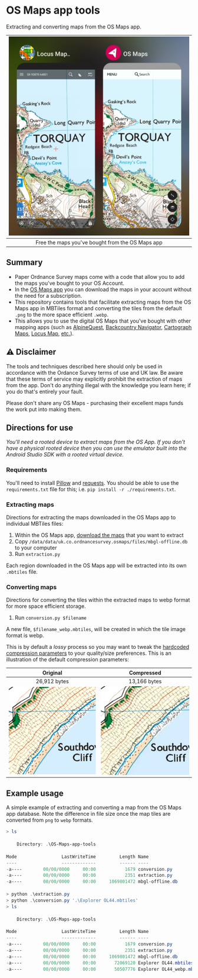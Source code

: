 # OS Maps app tools
Extracting and converting maps from the OS Maps app.

| ![Free the maps you've bought from the OS Maps app](./resources/screenshot.jpg) |
| :---: |
| Free the maps you've bought from the OS Maps app |

## Summary
* Paper Ordnance Survey maps come with a code that allow you to add the maps you've bought to your OS Account.
* In the [OS Maps app](https://shop.ordnancesurvey.co.uk/apps/os-maps-subscriptions/#app) you can download the maps in your account without the need for a subscription.
* This repository contains tools that facilitate extracting maps from the OS Maps app in MBTiles format and converting the tiles from the default `.png` to the more space efficient `.webp`.
* This allows you to use the digital OS Maps that you've bought with other mapping apps (such as [AlpineQuest](https://alpinequest.net/en/help/v2/maps/file-based-select), [Backcountry Navigator](https://www.backcountrynavigator.com/backcountry-navigator-pro), [Cartograph Maps](https://www.cartograph.eu/v3/), [Locus Map](https://www.locusmap.app/), [etc.](https://www.cumbriasoaringclub.co.uk/kb/osm.php#apps)).

## :warning: Disclaimer
The tools and techniques described here should only be used in accordance with the Ordance Survey terms of use and UK law. Be aware that these terms of service may explicitly prohibit the extraction of maps from the app. Don't do anything illegal with the knowledge you learn here; if you do that's entirely your fault.

Please don't share any OS Maps - purchasing their excellent maps funds the work put into making them.

## Directions for use
_You'll need a rooted device to extract maps from the OS App. If you don't have a physical rooted device then you can use the emulator built into the Android Studio SDK with a rooted virtual device._

### Requirements
You'll need to install [Pillow](https://pillow.readthedocs.io/en/stable/installation.html) and [requests](https://requests.readthedocs.io/en/latest/user/install/#install). You should be able to use the `requirements.txt` file for this; i.e. `pip install -r ./requirements.txt`.

### Extracting maps
Directions for extracting the maps downloaded in the OS Maps app to individual MBTiles files:

1. Within the OS Maps app, [download the maps](https://osmaps.com/os-maps-help?categoryId=631349&article=637593#article-id-637593) that you want to extract
1. Copy `/data/data/uk.co.ordnancesurvey.osmaps/files/mbgl-offline.db` to your computer
1. Run `extraction.py`

Each region downloaded in the OS Maps app will be extracted into its own `.mbtiles` file.

### Converting maps
Directions for converting the tiles within the extracted maps to webp format for more space efficient storage.

1. Run `conversion.py $filename`

A new file, `$filename_webp.mbtiles`, will be created in which the tile image format is webp.

This is by default a _lossy_ process so you may want to tweak the [hardcoded](https://github.com/aricooperdavis/OS-Maps-app-tools/blob/main/conversion.py#L42) [compression parameters](https://pillow.readthedocs.io/en/stable/handbook/image-file-formats.html#webp) to your quality/size preferences. This is an illustration of the default compression parameters:

| Original | Compressed |
| :---: | :---: |
| 26,912 bytes | 13,166 bytes |
| ![original tile](./resources/original.png) | ![compressed tile](./resources/webp50.webp) |

## Example usage
A simple example of extracting and converting a map from the OS Maps app database. Note the difference in file size once the map tiles are converted from `png` to `webp` formats.

```powershell
> ls

    Directory: .\OS-Maps-app-tools

Mode                 LastWriteTime         Length Name
----                 -------------         ------ ----
-a----        00/00/0000     00:00           1679 conversion.py
-a----        00/00/0000     00:00           2351 extraction.py
-a----        00/00/0000     00:00     1069801472 mbgl-offline.db

> python .\extraction.py
> python .\conversion.py '.\Explorer OL44.mbtiles'
> ls

    Directory: .\OS-Maps-app-tools

Mode                 LastWriteTime         Length Name
----                 -------------         ------ ----
-a----        00/00/0000     00:00           1679 conversion.py
-a----        00/00/0000     00:00           2351 extraction.py
-a----        00/00/0000     00:00     1069801472 mbgl-offline.db
-a----        00/00/0000     00:00       72069120 Explorer OL44.mbtiles
-a----        00/00/0000     00:00       50507776 Explorer OL44_webp.mbtiles
```
